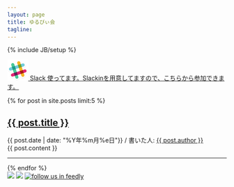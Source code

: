```yaml
---
layout: page
title: ゆるびぃ会
tagline:
---
```

{% include JB/setup %}


<a href="{{ site.slackin_url }}"  target="_blank"><img src="img/slack.png"> Slack 使ってます。Slackinを用意してますので、こちらから参加できます。</a>

{% for post in site.posts limit:5 %}
  <div class="new_post">
    <h2><a href="{{ post.url }}">{{ post.title }}</a></h2>
    <div class="post-header">
      <span class="date">{{ post.date | date: "%Y年%m月%e日"}} </span>
      <span class="author">
        / 書いた人: <a href="{{ post.author_url }}" target="_blank">{{ post.author }}</a>
      </span>
    </div>
    <div>{{ post.content }}</div>
    <hr>
  </div>
{% endfor %}

<div class="footer">
  <a href="{{ site.github_url }}" target="_blank"><img src="img/github_icon.png"></a>
  <a href="{{ site.facebook_url }}" target="_blank"><img src="img/facebook_icon.png"></a>
  <a href='http://cloud.feedly.com/#subscription%2Ffeed%2Fhttp%3A%2F%2Fyuruby.github.io%2Fatom.xml'  target='blank'><img id='feedlyFollow' src='http://s3.feedly.com/img/follows/feedly-follow-rectangle-flat-big_2x.png' alt='follow us in feedly' width='131' height='56'></a>
</div>
